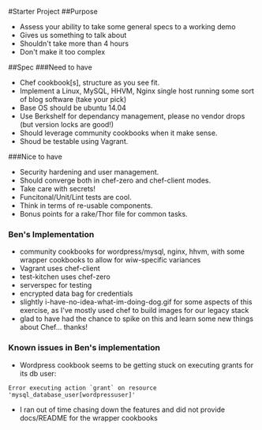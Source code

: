 #Starter Project
##Purpose
  * Assess your ability to take some general specs to a working demo
  * Gives us something to talk about
  * Shouldn't take more than 4 hours
  * Don't make it too complex

##Spec
###Need to have
  * Chef cookbook[s], structure as you see fit.
  * Implement a Linux, MySQL, HHVM, Nginx single host running some sort of blog software (take your pick)
  * Base OS should be ubuntu 14.04
  * Use Berkshelf for dependancy management, please no vendor drops (but version locks are good!)
  * Should leverage community cookbooks when it make sense.
  * Shoud be testable using Vagrant.

###Nice to have
  * Security hardening and user management.
  * Should converge both in chef-zero and chef-client modes.
  * Take care with secrets!
  * Funcitonal/Unit/Lint tests are cool.
  * Think in terms of re-usable components.
  * Bonus points for a rake/Thor file for common tasks.

### Ben's Implementation
  * community cookbooks for wordpress/mysql, nginx, hhvm, with some wrapper cookbooks to allow for wiw-specific variances
  * Vagrant uses chef-client
  * test-kitchen uses chef-zero
  * serverspec for testing
  * encrypted data bag for credentials
  * slightly i-have-no-idea-what-im-doing-dog.gif for some aspects of this exercise, as I've mostly used chef to build images for our legacy stack
  * glad to have had the chance to spike on this and learn some new things about Chef... thanks!

### Known issues in Ben's implementation

  * Wordpress cookbook seems to be getting stuck on executing grants for its db user:
```
Error executing action `grant` on resource 'mysql_database_user[wordpressuser]'
```
  * I ran out of time chasing down the features and did not provide docs/README for the wrapper cookbooks
